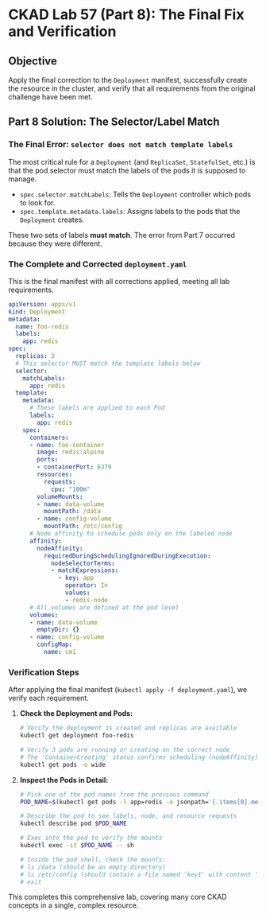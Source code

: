 # CKAD Lab 57 (Part 8): The Final Fix and Verification

## Objective
Apply the final correction to the `Deployment` manifest, successfully create the resource in the cluster, and verify that all requirements from the original challenge have been met.

## Part 8 Solution: The Selector/Label Match

### The Final Error: `selector does not match template labels`
The most critical rule for a `Deployment` (and `ReplicaSet`, `StatefulSet`, etc.) is that the pod selector must match the labels of the pods it is supposed to manage. 

-   `spec.selector.matchLabels`: Tells the `Deployment` controller which pods to look for.
-   `spec.template.metadata.labels`: Assigns labels to the pods that the `Deployment` creates.

These two sets of labels **must match**. The error from Part 7 occurred because they were different.

### The Complete and Corrected `deployment.yaml`
This is the final manifest with all corrections applied, meeting all lab requirements.

```yaml
apiVersion: apps/v1
kind: Deployment
metadata:
  name: foo-redis
  labels:
    app: redis
spec:
  replicas: 3
  # This selector MUST match the template labels below
  selector:
    matchLabels:
      app: redis
  template:
    metadata:
      # These labels are applied to each Pod
      labels:
        app: redis
    spec:
      containers:
      - name: foo-container
        image: redis:alpine
        ports:
        - containerPort: 6379
        resources:
          requests:
            cpu: "100m"
        volumeMounts:
        - name: data-volume
          mountPath: /data
        - name: config-volume
          mountPath: /etc/config
      # Node affinity to schedule pods only on the labeled node
      affinity:
        nodeAffinity:
          requiredDuringSchedulingIgnoredDuringExecution:
            nodeSelectorTerms:
            - matchExpressions:
              - key: app
                operator: In
                values:
                - redis-node
      # All volumes are defined at the pod level
      volumes:
      - name: data-volume
        emptyDir: {}
      - name: config-volume
        configMap:
          name: cm1
```

### Verification Steps
After applying the final manifest (`kubectl apply -f deployment.yaml`), we verify each requirement.

1.  **Check the Deployment and Pods:**
    ```bash
    # Verify the deployment is created and replicas are available
    kubectl get deployment foo-redis

    # Verify 3 pods are running or creating on the correct node
    # The 'ContainerCreating' status confirms scheduling (nodeAffinity) was successful
    kubectl get pods -o wide
    ```

2.  **Inspect the Pods in Detail:**
    ```bash
    # Pick one of the pod names from the previous command
    POD_NAME=$(kubectl get pods -l app=redis -o jsonpath='{.items[0].metadata.name}')

    # Describe the pod to see labels, node, and resource requests
    kubectl describe pod $POD_NAME

    # Exec into the pod to verify the mounts
    kubectl exec -it $POD_NAME -- sh

    # Inside the pod shell, check the mounts:
    # ls /data (should be an empty directory)
    # ls /etc/config (should contain a file named 'key1' with content 'val1')
    # exit
    ```

This completes this comprehensive lab, covering many core CKAD concepts in a single, complex resource.
